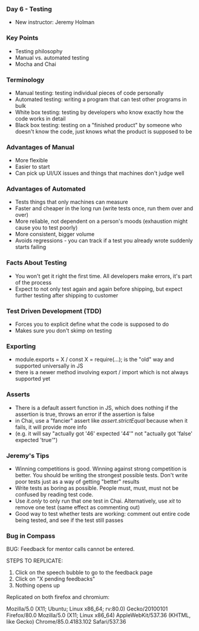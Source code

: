 ### Day 6 - Testing

* New instructor: Jeremy Holman

### Key Points
* Testing philosophy
* Manual vs. automated testing
* Mocha and Chai

### Terminology
* Manual testing: testing individual pieces of code personally
* Automated testing: writing a program that can test other programs in bulk
* White box testing: testing by developers who know exactly how the code works in detail
* Black box testing: testing on a "finished product" by someone who doesn't know the code, just knows what the product is supposed to be

### Advantages of Manual
* More flexible
* Easier to start
* Can pick up UI/UX issues and things that machines don't judge well

### Advantages of Automated
* Tests things that only machines can measure
* Faster and cheaper in the long run (write tests once, run them over and over)
* More reliable, not dependent on a person's moods (exhaustion might cause you to test poorly)
* More consistent, bigger volume
* Avoids regressions - you can track if a test you already wrote suddenly starts failing

### Facts About Testing
* You won't get it right the first time. All developers make errors, it's part of the process
* Expect to not only test again and again before shipping, but expect further testing after shipping to customer

### Test Driven Development (TDD)
* Forces you to explicit define what the code is supposed to do
* Makes sure you don't skimp on testing

### Exporting
* module.exports = X / const X = require(...); is the "old" way and supported universally in JS
* there is a newer method involving export / import which is not always supported yet

### Asserts
* There is a default assert function in JS, which does nothing if the assertion is true, throws an error if the assertion is false
* in Chai, use a "fancier" assert like *assert.strictEqual* because when it fails, it will provide more info
* (e.g. it will say "actually got '46' expected '44'" not "actually got 'false' expected 'true'")

### Jeremy's Tips
* Winning competitions is good. Winning against strong competition is better. You should be writing the strongest possible tests. Don't
write poor tests just as a way of getting "better" results
* Write tests as boring as possible. People must, must, must not be confused by reading test code.
* Use *it.only* to only run that one test in Chai. Alternatively, use *xit* to remove one test (same effect as commenting out)
* Good way to test whether tests are working: comment out entire code being tested, and see if the test still passes

### Bug in Compass

BUG: Feedback for mentor calls cannot be entered.

STEPS TO REPLICATE:
1) Click on the speech bubble to go to the feedback page
2) Click on "X pending feedbacks" 
3) Nothing opens up

Replicated on both firefox and chromium:

Mozilla/5.0 (X11; Ubuntu; Linux x86_64; rv:80.0) Gecko/20100101 Firefox/80.0
Mozilla/5.0 (X11; Linux x86_64) AppleWebKit/537.36 (KHTML, like Gecko) Chrome/85.0.4183.102 Safari/537.36